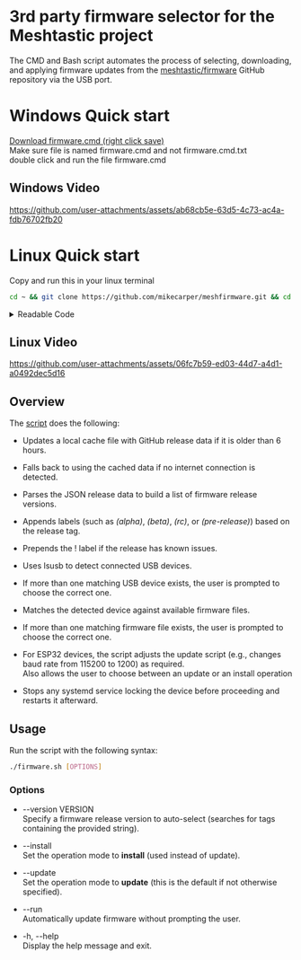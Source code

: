 # 3rd party firmware selector for the Meshtastic project
The CMD and Bash script automates the process of selecting, downloading, and applying firmware updates from the [meshtastic/firmware](https://github.com/meshtastic/firmware) GitHub repository via the USB port.

# Windows Quick start
[Download firmware.cmd (right click save)](https://github.com/mikecarper/meshfirmware/blob/main/firmware.cmd?raw=true)  
Make sure file is named firmware.cmd and not firmware.cmd.txt  
double click and run the file firmware.cmd

Windows Video
-----

https://github.com/user-attachments/assets/ab68cb5e-63d5-4c73-ac4a-fdb76702fb20




# Linux Quick start
Copy and run this in your linux terminal 
```bash
cd ~ && git clone https://github.com/mikecarper/meshfirmware.git && cd meshfirmware && chmod +x firmware.sh && ./firmware.sh
```
<details>
  <summary>Readable Code</summary>  
    
```bash
cd ~
git clone https://github.com/mikecarper/meshfirmware.git
cd meshfirmware
chmod +x firmware.sh
./firmware.sh
```

</details>


Linux Video
-----

https://github.com/user-attachments/assets/06fc7b59-ed03-44d7-a4d1-a0492dec5d16




Overview
--------

The [script](https://github.com/mikecarper/meshfirmware/blob/main/firmware.sh) does the following:

*   Updates a local cache file with GitHub release data if it is older than 6 hours.

*   Falls back to using the cached data if no internet connection is detected.

*   Parses the JSON release data to build a list of firmware release versions.

*   Appends labels (such as _(alpha)_, _(beta)_, _(rc)_, or _(pre-release)_) based on the release tag.

*   Prepends the ! label if the release has known issues.

*   Uses lsusb to detect connected USB devices.

*   If more than one matching USB device exists, the user is prompted to choose the correct one.

*   Matches the detected device against available firmware files.

*   If more than one matching firmware file exists, the user is prompted to choose the correct one.

*   For ESP32 devices, the script adjusts the update script (e.g., changes baud rate from 115200 to 1200) as required.  
    Also allows the user to choose between an update or an install operation

*   Stops any systemd service locking the device before proceeding and restarts it afterward.



Usage
-----

Run the script with the following syntax:

```bash
./firmware.sh [OPTIONS]   
```

### Options

*   \--version VERSION  
    Specify a firmware release version to auto-select (searches for tags containing the provided string).

*   \--install  
    Set the operation mode to **install** (used instead of update).

*   \--update  
    Set the operation mode to **update** (this is the default if not otherwise specified).

*   \--run  
    Automatically update firmware without prompting the user.

*   \-h, --help  
    Display the help message and exit.

